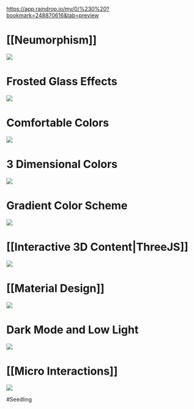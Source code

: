 https://app.raindrop.io/my/0/%230%20?bookmark=248870616&tab=preview

# [[Neumorphism]]
![](https://miro.medium.com/max/1986/1*AUHx44hlXx6v03QwAtxmHQ.png)

# Frosted Glass Effects
![](https://miro.medium.com/max/2502/1*uQRx5X8SPSsaBMGVpx3kvA.png)

# Comfortable Colors
![](https://miro.medium.com/max/1846/1*87KhObFG2olRIPJ1UT_xow.png)

# 3 Dimensional Colors
![](https://miro.medium.com/max/2006/1*Z7_NjoGi1-R9LRjCYiaSLw.png)

# Gradient Color Scheme
![](https://miro.medium.com/max/2484/1*AS2T59v8OAQcQj01DoBNug.png)

# [[Interactive 3D Content|ThreeJS]]
![](https://miro.medium.com/max/1600/1*USJVxt9i0TJajJKZvtRz9w.gif)

# [[Material Design]]
![](https://miro.medium.com/max/4266/1*GnRXEmgQAt2ETMeKvd46PA.png)

# Dark Mode and Low Light
![](https://miro.medium.com/max/2836/1*p68Cx5kiJGtkL5kgUBR3nw.jpeg)

# [[Micro Interactions]]
![](https://miro.medium.com/max/1600/1*WALAXC0y1sEVtZ2s7v37TQ.gif)


#Seedling 